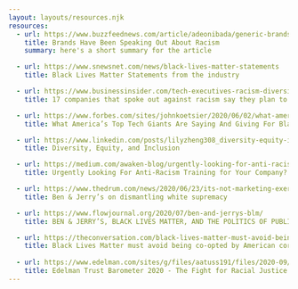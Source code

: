 ```yaml
---
layout: layouts/resources.njk
resources:
  - url: https://www.buzzfeednews.com/article/adeonibada/generic-brands-george-floyd-protest-statement
    title: Brands Have Been Speaking Out About Racism
    summary: here's a short summary for the article

  - url: https://www.snewsnet.com/news/black-lives-matter-statements
    title: Black Lives Matter Statements from the industry

  - url: https://www.businessinsider.com/tech-executives-racism-diversity-black-lives-matter-protests-2020-6
    title: 17 companies that spoke out against racism say they plan to improve

  - url: https://www.forbes.com/sites/johnkoetsier/2020/06/02/what-americas-top-tech-giants-are-saying-and-giving-for-blacklivesmatter/
    title: What America’s Top Tech Giants Are Saying And Giving For BlackLivesMatter

  - url: https://www.linkedin.com/posts/lilyzheng308_diversity-equity-inclusion-activity-6723985984331091970-2EJV/
    title: Diversity, Equity, and Inclusion

  - url: https://medium.com/awaken-blog/urgently-looking-for-anti-racism-training-for-your-company-start-here-f4d2f7e97111
    title: Urgently Looking For Anti-Racism Training for Your Company? Start Here.

  - url: https://www.thedrum.com/news/2020/06/23/its-not-marketing-exercise-ben-jerry-s-dismantling-white-supremacy
    title: Ben & Jerry’s on dismantling white supremacy

  - url: https://www.flowjournal.org/2020/07/ben-and-jerrys-blm/
    title: BEN & JERRY’S, BLACK LIVES MATTER, AND THE POLITICS OF PUBLIC STATEMENTS

  - url: https://theconversation.com/black-lives-matter-must-avoid-being-co-opted-by-american-corporate-philanthropy-141927
    title: Black Lives Matter must avoid being co-opted by American corporate philanthropy
  
  - url: https://www.edelman.com/sites/g/files/aatuss191/files/2020-09/2020%20Edelman%20Trust%20Barometer%20Special%20Report%20-%20Fight%20for%20Racial%20Justice.pdf
    title: Edelman Trust Barometer 2020 - The Fight for Racial Justice in America
---
```

